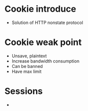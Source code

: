 # Cookie introduce

- Solution of HTTP nonstate protocol

# Cookie weak point

- Unsave, plaintext
- Increase bandwidth consumption
- Can be banned
- Have max limit

# Sessions

- 